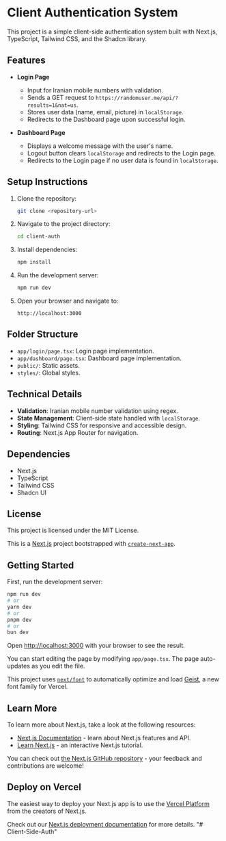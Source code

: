 # Client Authentication System

This project is a simple client-side authentication system built with Next.js, TypeScript, Tailwind CSS, and the Shadcn library.

## Features

- **Login Page**

  - Input for Iranian mobile numbers with validation.
  - Sends a GET request to `https://randomuser.me/api/?results=1&nat=us`.
  - Stores user data (name, email, picture) in `localStorage`.
  - Redirects to the Dashboard page upon successful login. 

- **Dashboard Page**
  - Displays a welcome message with the user's name.
  - Logout button clears `localStorage` and redirects to the Login page.
  - Redirects to the Login page if no user data is found in `localStorage`.

## Setup Instructions

1. Clone the repository:

   ```bash
   git clone <repository-url>
   ```

2. Navigate to the project directory:

   ```bash
   cd client-auth
   ```

3. Install dependencies:

   ```bash
   npm install
   ```

4. Run the development server:

   ```bash
   npm run dev
   ```

5. Open your browser and navigate to:
   ```
   http://localhost:3000
   ```

## Folder Structure

- `app/login/page.tsx`: Login page implementation.
- `app/dashboard/page.tsx`: Dashboard page implementation.
- `public/`: Static assets.
- `styles/`: Global styles.

## Technical Details

- **Validation**: Iranian mobile number validation using regex.
- **State Management**: Client-side state handled with `localStorage`.
- **Styling**: Tailwind CSS for responsive and accessible design.
- **Routing**: Next.js App Router for navigation.

## Dependencies

- Next.js
- TypeScript
- Tailwind CSS
- Shadcn UI

## License

This project is licensed under the MIT License.

This is a [Next.js](https://nextjs.org) project bootstrapped with [`create-next-app`](https://nextjs.org/docs/app/api-reference/cli/create-next-app).

## Getting Started

First, run the development server:

```bash
npm run dev
# or
yarn dev
# or
pnpm dev
# or
bun dev
```

Open [http://localhost:3000](http://localhost:3000) with your browser to see the result.

You can start editing the page by modifying `app/page.tsx`. The page auto-updates as you edit the file.

This project uses [`next/font`](https://nextjs.org/docs/app/building-your-application/optimizing/fonts) to automatically optimize and load [Geist](https://vercel.com/font), a new font family for Vercel.

## Learn More

To learn more about Next.js, take a look at the following resources:

- [Next.js Documentation](https://nextjs.org/docs) - learn about Next.js features and API.
- [Learn Next.js](https://nextjs.org/learn) - an interactive Next.js tutorial.

You can check out [the Next.js GitHub repository](https://github.com/vercel/next.js) - your feedback and contributions are welcome!

## Deploy on Vercel

The easiest way to deploy your Next.js app is to use the [Vercel Platform](https://vercel.com/new?utm_medium=default-template&filter=next.js&utm_source=create-next-app&utm_campaign=create-next-app-readme) from the creators of Next.js.

Check out our [Next.js deployment documentation](https://nextjs.org/docs/app/building-your-application/deploying) for more details.
"# Client-Side-Auth" 
